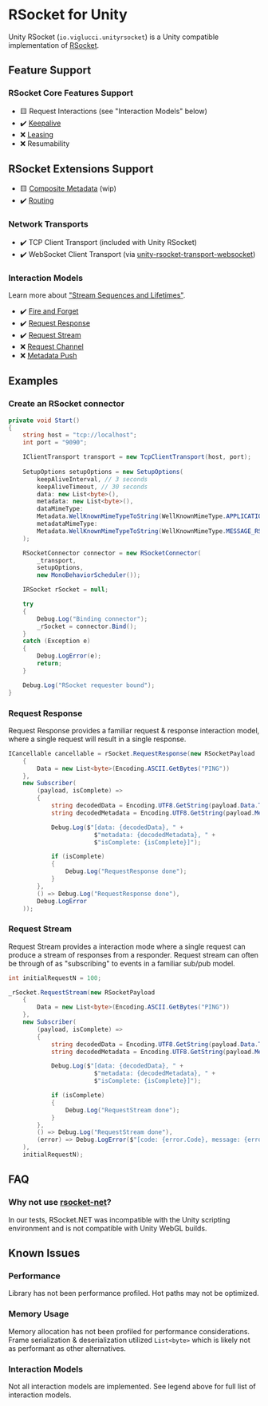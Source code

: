 # RSocket for Unity

Unity RSocket (`io.viglucci.unityrsocket`) is a Unity compatible implementation of [RSocket](https://rsocket.io).

## Feature Support

### RSocket Core Features Support

- 🟨 Request Interactions (see "Interaction Models" below)
- ✔️ [Keepalive](https://rsocket.io/about/protocol/#keepalive-frame-0x03)
- ❌ [Leasing](https://rsocket.io/about/protocol/#lease-semantics)
- ❌ Resumability

## RSocket Extensions Support

- 🟨 [Composite Metadata](https://github.com/rsocket/rsocket/blob/master/Extensions/CompositeMetadata.md) (wip)
- ✔️ [Routing](https://github.com/rsocket/rsocket/blob/master/Extensions/Routing.md)

### Network Transports

- ✔️ TCP Client Transport (included with Unity RSocket)
- ✔️ WebSocket Client Transport (via [unity-rsocket-transport-websocket](https://github.com/viglucci/unity-rsocket-transport-websocket))

### Interaction Models

Learn more about ["Stream Sequences and Lifetimes"](https://rsocket.io/about/protocol#stream-sequences-and-lifetimes).

- ✔️ [Fire and Forget](https://rsocket.io/about/protocol/#request-fire-n-forget)
- ✔️ [Request Response](https://rsocket.io/about/protocol/#request-response)
- ✔️ [Request Stream](https://rsocket.io/about/protocol/#request-stream)
- ❌ [Request Channel](https://rsocket.io/about/protocol/#request-channel)
- ❌ [Metadata Push](https://rsocket.io/about/protocol/#metadata_push-frame-0x0c)

## Examples

### Create an RSocket connector

```c#
private void Start()
{
    string host = "tcp://localhost";
    int port = "9090";

    IClientTransport transport = new TcpClientTransport(host, port);
    
    SetupOptions setupOptions = new SetupOptions(
        keepAliveInterval, // 3 seconds
        keepAliveTimeout, // 30 seconds
        data: new List<byte>(),
        metadata: new List<byte>(),
        dataMimeType:
        Metadata.WellKnownMimeTypeToString(WellKnownMimeType.APPLICATION_JSON),
        metadataMimeType:
        Metadata.WellKnownMimeTypeToString(WellKnownMimeType.MESSAGE_RSOCKET_COMPOSITE_METADATA)
    );

    RSocketConnector connector = new RSocketConnector(
        _transport,
        setupOptions,
        new MonoBehaviorScheduler());

    IRSocket rSocket = null;

    try
    {
        Debug.Log("Binding connector");
        _rSocket = connector.Bind();
    }
    catch (Exception e)
    {
        Debug.LogError(e);
        return;
    }

    Debug.Log("RSocket requester bound");
}
```

### Request Response

Request Response provides a familiar request & response interaction model, where a single request will result in a single response.

```c#
ICancellable cancellable = rSocket.RequestResponse(new RSocketPayload
    {
        Data = new List<byte>(Encoding.ASCII.GetBytes("PING"))
    },
    new Subscriber(
        (payload, isComplete) =>
        {
            string decodedData = Encoding.UTF8.GetString(payload.Data.ToArray());
            string decodedMetadata = Encoding.UTF8.GetString(payload.Metadata.ToArray());

            Debug.Log($"[data: {decodedData}, " +
                        $"metadata: {decodedMetadata}, " +
                        $"isComplete: {isComplete}]");

            if (isComplete)
            {
                Debug.Log("RequestResponse done");
            }
        },
        () => Debug.Log("RequestResponse done"),
        Debug.LogError
    ));
```

### Request Stream

Request Stream provides a interaction mode where a single request can produce a stream of responses from a responder. Request stream can often be through of as "subscribing" to events in a familiar sub/pub model.

```c#
int initialRequestN = 100;

_rSocket.RequestStream(new RSocketPayload
    {
        Data = new List<byte>(Encoding.ASCII.GetBytes("PING"))
    },
    new Subscriber(
        (payload, isComplete) =>
        {
            string decodedData = Encoding.UTF8.GetString(payload.Data.ToArray());
            string decodedMetadata = Encoding.UTF8.GetString(payload.Metadata.ToArray());

            Debug.Log($"[data: {decodedData}, " +
                        $"metadata: {decodedMetadata}, " +
                        $"isComplete: {isComplete}]");

            if (isComplete)
            {
                Debug.Log("RequestStream done");
            }
        },
        () => Debug.Log("RequestStream done"),
        (error) => Debug.LogError($"[code: {error.Code}, message: {error.Message}]", this)
    ),
    initialRequestN);
```

## FAQ

### Why not use [rsocket-net](https://github.com/rsocket/rsocket-net)?

In our tests, RSocket.NET was incompatible with the Unity scripting environment and is not compatible with Unity WebGL builds.

## Known Issues

### Performance

Library has not been performance profiled. Hot paths may not be optimized.

### Memory Usage

Memory allocation has not been profiled for performance considerations. Frame serialization & deserialization utilized `List<byte>` which is likely not as performant as other alternatives.

### Interaction Models

Not all interaction models are implemented. See legend above for full list of interaction models.
